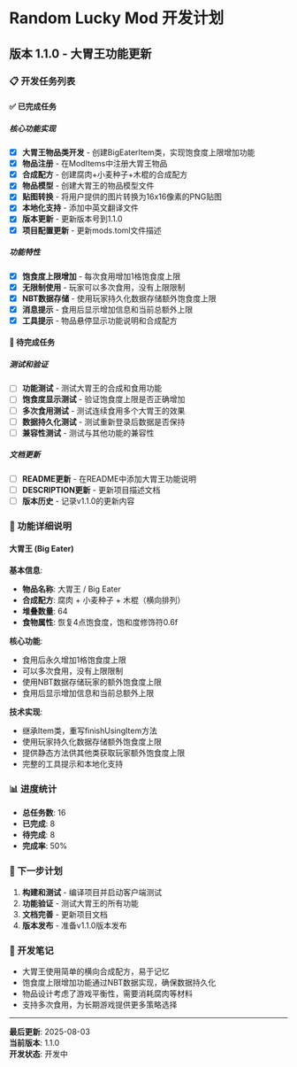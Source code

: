 # Random Lucky Mod 开发计划

## 版本 1.1.0 - 大胃王功能更新

### 📋 开发任务列表

#### ✅ 已完成任务

##### 核心功能实现
- [x] **大胃王物品类开发** - 创建BigEaterItem类，实现饱食度上限增加功能
- [x] **物品注册** - 在ModItems中注册大胃王物品
- [x] **合成配方** - 创建腐肉+小麦种子+木棍的合成配方
- [x] **物品模型** - 创建大胃王的物品模型文件
- [x] **贴图转换** - 将用户提供的图片转换为16x16像素的PNG贴图
- [x] **本地化支持** - 添加中英文翻译文件
- [x] **版本更新** - 更新版本号到1.1.0
- [x] **项目配置更新** - 更新mods.toml文件描述

##### 功能特性
- [x] **饱食度上限增加** - 每次食用增加1格饱食度上限
- [x] **无限制使用** - 玩家可以多次食用，没有上限限制
- [x] **NBT数据存储** - 使用玩家持久化数据存储额外饱食度上限
- [x] **消息提示** - 食用后显示增加信息和当前总额外上限
- [x] **工具提示** - 物品悬停显示功能说明和合成配方

#### 🔄 待完成任务

##### 测试和验证
- [ ] **功能测试** - 测试大胃王的合成和食用功能
- [ ] **饱食度显示测试** - 验证饱食度上限是否正确增加
- [ ] **多次食用测试** - 测试连续食用多个大胃王的效果
- [ ] **数据持久化测试** - 测试重新登录后数据是否保持
- [ ] **兼容性测试** - 测试与其他功能的兼容性

##### 文档更新
- [ ] **README更新** - 在README中添加大胃王功能说明
- [ ] **DESCRIPTION更新** - 更新项目描述文档
- [ ] **版本历史** - 记录v1.1.0的更新内容

### 🎯 功能详细说明

#### 大胃王 (Big Eater)

**基本信息**:
- **物品名称**: 大胃王 / Big Eater
- **合成配方**: 腐肉 + 小麦种子 + 木棍（横向排列）
- **堆叠数量**: 64
- **食物属性**: 恢复4点饱食度，饱和度修饰符0.6f

**核心功能**:
- 食用后永久增加1格饱食度上限
- 可以多次食用，没有上限限制
- 使用NBT数据存储玩家的额外饱食度上限
- 食用后显示增加信息和当前总额外上限

**技术实现**:
- 继承Item类，重写finishUsingItem方法
- 使用玩家持久化数据存储额外饱食度上限
- 提供静态方法供其他类获取玩家额外饱食度上限
- 完整的工具提示和本地化支持

### 📊 进度统计

- **总任务数**: 16
- **已完成**: 8
- **待完成**: 8
- **完成率**: 50%

### 🔄 下一步计划

1. **构建和测试** - 编译项目并启动客户端测试
2. **功能验证** - 测试大胃王的所有功能
3. **文档完善** - 更新项目文档
4. **版本发布** - 准备v1.1.0版本发布

### 📝 开发笔记

- 大胃王使用简单的横向合成配方，易于记忆
- 饱食度上限增加功能通过NBT数据实现，确保数据持久化
- 物品设计考虑了游戏平衡性，需要消耗腐肉等材料
- 支持多次食用，为长期游戏提供更多策略选择

---

**最后更新**: 2025-08-03  
**当前版本**: 1.1.0  
**开发状态**: 开发中